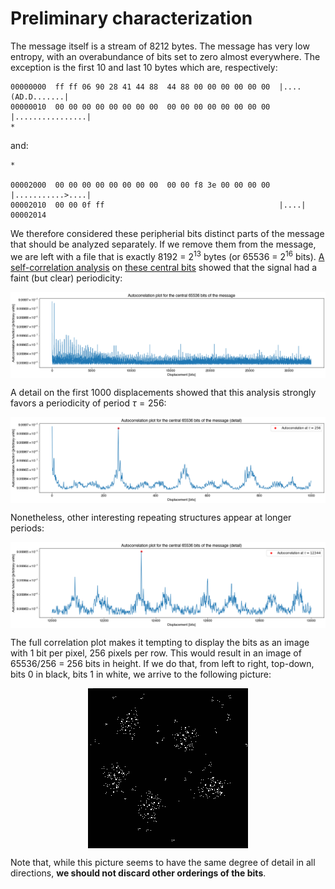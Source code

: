 # Preliminary characterization
The message itself is a stream of 8212 bytes. The message has very low entropy, with an overabundance of bits set to zero almost everywhere. The exception is the first 10 and last 10 bytes which are, respectively:

```
00000000  ff ff 06 90 28 41 44 88  44 88 00 00 00 00 00 00  |....(AD.D.......|
00000010  00 00 00 00 00 00 00 00  00 00 00 00 00 00 00 00  |................|
*
```
and:
```
*

00002000  00 00 00 00 00 00 00 00  00 00 f8 3e 00 00 00 00  |...........>....|
00002010  00 00 0f ff                                       |....|
00002014
```

We therefore considered these peripherial bits distinct parts of the message that should be analyzed separately. If we remove them from the message, we are left with a file that is exactly 8192 = 2<sup>13</sup> bytes (or 65536 = 2<sup>16</sup> bits). [A self-correlation analysis](tools/Autocorrelation.ipynb)  on [these central bits](https://discordapp.com/users/monarchofshadow) showed that the signal had a faint (but clear) periodicity:

<img src="../visual/autocorr.png" align="center" />

A detail on the first 1000 displacements showed that this analysis strongly favors a periodicity of period $\tau=256$:

<img src="../visual/autocorr_detail.png" align="center" />

Nonetheless, other interesting repeating structures appear at longer periods:

<img src="../visual/autocorr_far.png" align="center" />

The full correlation plot makes it tempting to display the bits as an image with 1 bit per pixel, 256 pixels per row. This would result in an image of 65536/256 = 256 bits in height. If we do that, from left to right, top-down, bits 0 in black, bits 1 in white, we arrive to the following picture:

<p align="center"><img src="../../Candidates/visual/original_square.png" align="center" /></p>

Note that, while this picture seems to have the same degree of detail in all directions, **we should not discard other orderings of the bits**.
